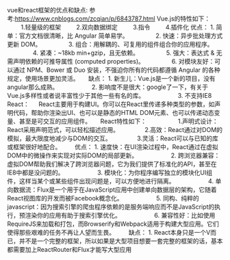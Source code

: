 vue和react框架的优点和缺点:  参考:https://www.cnblogs.com/zcqian/p/6843787.html
 Vue.js的特性如下：
　　    1.轻量级的框架
　　    2.双向数据绑定
　　    3.指令
　　    4.插件化
   优点： 1. 简单：官方文档很清晰，比 Angular 简单易学。
　　　　  2. 快速：异步批处理方式更新 DOM。
　　　　  3. 组合：用解耦的、可复用的组件组合你的应用程序。
　　　　  4. 紧凑：~18kb min+gzip，且无依赖。
　　　　  5. 强大：表达式 & 无需声明依赖的可推导属性 (computed properties)。
　　　　  6. 对模块友好：可以通过 NPM、Bower 或 Duo 安装，不强迫你所有的代码都遵循 Angular 的各种规定，使用场景更加灵活。
　 缺点：   1. 新生儿：Vue.js是一个新的项目，没有angular那么成熟。
　　　　　    2. 影响度不是很大：google了一下，有关于Vue.js多样性或者说丰富性少于其他一些有名的库。
　　　　　    3. 不支持IE8
React：
　 React主要用于构建UI。你可以在React里传递多种类型的参数，如声明代码，帮助你渲染出UI、也可以是静态的HTML DOM元素、也可以传递动态变量、甚至是可交互的应用组件。
　  React特性如下：　
　　　　1.声明式设计：React采用声明范式，可以轻松描述应用。
　　　　2.高效：React通过对DOM的模拟，最大限度地减少与DOM的交互。
　　　　3.灵活：React可以与已知的库或框架很好地配合。
　　优点： 1. 速度快：在UI渲染过程中，React通过在虚拟DOM中的微操作来实现对实际DOM的局部更新。
　　　　　 2. 跨浏览器兼容：虚拟DOM帮助我们解决了跨浏览器问题，它为我们提供了标准化的API，甚至在IE8中都是没问题的。
　　　　　 3. 模块化：为你程序编写独立的模块化UI组件，这样当某个或某些组件出现问题是，可以方便地进行隔离。
　　　　 　4. 单向数据流：Flux是一个用于在JavaScript应用中创建单向数据层的架构，它随着React视图库的开发而被Facebook概念化。
　　　　　 5. 同构、纯粹的javascript：因为搜索引擎的爬虫程序依赖的是服务端响应而不是JavaScript的执行，预渲染你的应用有助于搜索引擎优化。
　　　　　 6. 兼容性好：比如使用RequireJS来加载和打包，而Browserify和Webpack适用于构建大型应用。它们使得那些艰难的任务不再让人望而生畏。
　　缺点： 1. React本身只是一个V而已，并不是一个完整的框架，所以如果是大型项目想要一套完整的框架的话，基本都需要加上ReactRouter和Flux才能写大型应用



